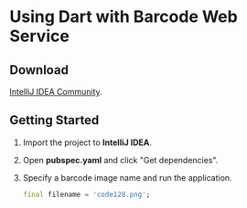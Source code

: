 # Using Dart with Barcode Web Service

## Download
[IntelliJ IDEA Community][1].

## Getting Started
1. Import the project to **IntelliJ IDEA**.
2. Open **pubspec.yaml** and click "Get dependencies".
3. Specify a barcode image name and run the application.

    ```Dart
    final filename = 'code128.png';
    ```

[1]:https://www.jetbrains.com/idea/download/#section=windows